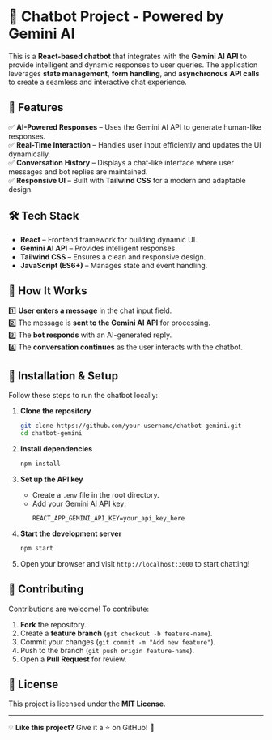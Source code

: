 # 🤖 Chatbot Project - Powered by Gemini AI

This is a **React-based chatbot** that integrates with the **Gemini AI API** to provide intelligent and dynamic responses to user queries. The application leverages **state management**, **form handling**, and **asynchronous API calls** to create a seamless and interactive chat experience.

## 🚀 Features

✅ **AI-Powered Responses** – Uses the Gemini AI API to generate human-like responses.  
✅ **Real-Time Interaction** – Handles user input efficiently and updates the UI dynamically.  
✅ **Conversation History** – Displays a chat-like interface where user messages and bot replies are maintained.  
✅ **Responsive UI** – Built with **Tailwind CSS** for a modern and adaptable design.

## 🛠 Tech Stack

- **React** – Frontend framework for building dynamic UI.
- **Gemini AI API** – Provides intelligent responses.
- **Tailwind CSS** – Ensures a clean and responsive design.
- **JavaScript (ES6+)** – Manages state and event handling.

## 🔄 How It Works

1️⃣ **User enters a message** in the chat input field.  
2️⃣ The message is **sent to the Gemini AI API** for processing.  
3️⃣ The **bot responds** with an AI-generated reply.  
4️⃣ The **conversation continues** as the user interacts with the chatbot.

## 📌 Installation & Setup

Follow these steps to run the chatbot locally:

1. **Clone the repository**

   ```sh
   git clone https://github.com/your-username/chatbot-gemini.git
   cd chatbot-gemini
   ```

2. **Install dependencies**

   ```sh
   npm install
   ```

3. **Set up the API key**

   - Create a `.env` file in the root directory.
   - Add your Gemini AI API key:
     ```env
     REACT_APP_GEMINI_API_KEY=your_api_key_here
     ```

4. **Start the development server**

   ```sh
   npm start
   ```

5. Open your browser and visit `http://localhost:3000` to start chatting!

## 🤝 Contributing

Contributions are welcome! To contribute:

1. **Fork** the repository.
2. Create a **feature branch** (`git checkout -b feature-name`).
3. Commit your changes (`git commit -m "Add new feature"`).
4. Push to the branch (`git push origin feature-name`).
5. Open a **Pull Request** for review.

## 📜 License

This project is licensed under the **MIT License**.

---

💡 **Like this project?** Give it a ⭐ on GitHub! 🚀
